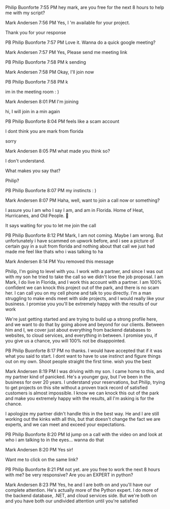 Philip Buonforte 7:55 PM
hey mark, are you free for the next 8 hours to help me with my script?

Mark Andersen 7:56 PM
Yes, I 'm available for your project.

Thank you for your response

PB
Philip Buonforte 7:57 PM
Love it. Wanna do a quick google meeting?

Mark Andersen 7:57 PM
Yes, Please send me meeting link

PB
Philip Buonforte 7:58 PM
k sending

Mark Andersen 7:58 PM
Okay, I'll join now

PB
Philip Buonforte 7:58 PM
k

im in the meeting room : )

Mark Andersen 8:01 PM
I'm joining

hi, I will join in a min again

PB
Philip Buonforte 8:04 PM
feels like a scam account

I dont think you are mark from florida

sorry

Mark Andersen 8:05 PM
what made you think so?

I don't understand.

What makes you say that?

Philip?

PB
Philip Buonforte 8:07 PM
my instincts : )

Mark Andersen 8:07 PM
Haha, well, want to join a call now or something?

I assure you I am who I say I am, and am in Florida. Home of Heat, Hurricanes, and Old People. 🙂

It says waiting for you to let me join the call

PB
Philip Buonforte 8:12 PM
Mark, I am not coming. Maybe I am wrong. But unfortunately i have scammed on upwork before, and i see a picture of certain guy in a suit from florida and nothing about that call we just had made me feel like thats who i was talking to ha

Mark Andersen 8:14 PM
You removed this message

Philip, I'm going to level with you. I work with a partner, and since I was out with my son he tried to take the call so we didn't lose the job proposal. I am Mark, I do live in Florida, and I work this account with a partner. I am 100% confident we can knock this project out of the park, and there is no scam her. I can call you on my cell phone and talk to you directly. I'm a man struggling to make ends meet with side projects, and I would really like your business. I promise you you'll be extremely happy with the results of our work

We're just getting started and are trying to build up a strong profile here, and we want to do that by going above and beyond for our clients. Between him and I, we cover just about everything from backend databases to websites, to cloud services, and everything in between. I promise you, if you give us a chance, you will 100% not be disappointed.

PB
Philip Buonforte 8:17 PM
no thanks. I would have accepted that if it was what you said to start. I dont want to have to use instinct and figure things out on my own. Shoot people straight the first time. wish you the best

Mark Andersen 8:19 PM
I was driving with my son. I came home to this, and my partner kind of panicked. He's a younger guy, but I've been in the business for over 20 years. I understand your reservations, but Philip, trying to get projects on this site without a proven track record of satisfied customers is almost impossible. I know we can knock this out of the park and make you extremely happy with the results, all I'm asking is for the chance.



I apologize my partner didn't handle this in the best way. He and I are still working out the kinks with all this, but that doesn't change the fact we are experts, and we can meet and exceed your expectations.

PB
Philip Buonforte 8:20 PM
Id jump on a call with the video on and look at who i am talking to in the eyes... wanna do that

Mark Andersen 8:20 PM
Yes sir!

Want me to click on the same link?

PB
Philip Buonforte 8:21 PM
not yet. are you free to work the next 8 hours with me? be very responsive?
Are you an EXPERT in python?

Mark Andersen 8:23 PM
Yes, he and I are both on and you'll have our complete attention. He's actually more of the Python expert. I do more of the backend database, .NET, and cloud services side. But we're both on and you have both our undivided attention until you're satisfied